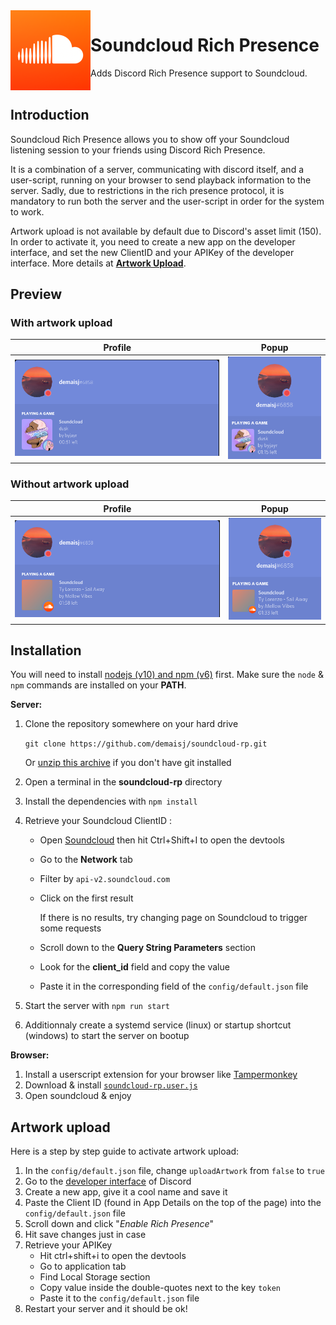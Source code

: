 <img src="assets/default.png?raw=true" width="128" height="128" align="left">
<h1>Soundcloud Rich Presence</h1>
Adds Discord Rich Presence support to Soundcloud.
<br><br>

## Introduction

Soundcloud Rich Presence allows you to show off your Soundcloud listening session to your friends using Discord Rich Presence. 

It is a combination of a server, communicating with discord itself, and a user-script, running on your browser to send playback information to the server. Sadly, due to restrictions in the rich presence protocol, it is mandatory to run both the server and the user-script in order for the system to work.

Artwork upload is not available by default due to Discord's asset limit (150). In order to activate it, you need to create a new app on the developer interface, and set the new ClientID and your APIKey of the developer interface. More details at **[Artwork Upload](#artwork-upload)**.

## Preview

### With artwork upload

| Profile | Popup |
| ------ | ----- |
| ![](doc/preview-artwork-profile.png?raw=true) | ![](doc/preview-artwork-popup.png?raw=true) |

### Without artwork upload

| Profile | Popup |
| ------ | ----- |
| ![](doc/preview-no-artwork-profile.png?raw=true) | ![](doc/preview-no-artwork-popup.png?raw=true) |

## Installation

You will need to install [nodejs (v10) and npm (v6)](https://nodejs.org/en/download/current/) first. Make sure the `node` & `npm` commands are installed on your **PATH**.

**Server:**
1. Clone the repository somewhere on your hard drive 

   `git clone https://github.com/demaisj/soundcloud-rp.git`
   
   Or [unzip this archive](https://github.com/demaisj/soundcloud-rp/archive/master.zip) if you don't have git installed
2. Open a terminal in the **soundcloud-rp** directory
3. Install the dependencies with `npm install`
4. Retrieve your Soundcloud ClientID :
   - Open [Soundcloud](https://soundcloud.com/) then hit Ctrl+Shift+I to open the devtools
   - Go to the **Network** tab
   - Filter by `api-v2.soundcloud.com`
   - Click on the first result
   
      If there is no results, try changing page on Soundcloud to trigger some requests
   - Scroll down to the **Query String Parameters** section
   - Look for the **client_id** field and copy the value
   - Paste it in the corresponding field of the `config/default.json` file
5. Start the server with `npm run start`
6. Additionnaly create a systemd service (linux) or startup shortcut (windows) to start the server on bootup

**Browser:**
1. Install a userscript extension for your browser like [Tampermonkey](https://tampermonkey.net/)
2. Download & install [`soundcloud-rp.user.js`](soundcloud-rp.user.js?raw=true)
3. Open soundcloud & enjoy

## Artwork upload

Here is a step by step guide to activate artwork upload:
1. In the `config/default.json` file, change `uploadArtwork` from `false` to `true`
2. Go to the [developer interface](https://discordapp.com/developers/applications/me) of Discord
3. Create a new app, give it a cool name and save it
4. Paste the Client ID (found in App Details on the top of the page) into the `config/default.json` file
5. Scroll down and click "*Enable Rich Presence*"
6. Hit save changes just in case
7. Retrieve your APIKey
   - Hit ctrl+shift+i to open the devtools
   - Go to application tab
   - Find Local Storage section
   - Copy value inside the double-quotes next to the key `token`
   - Paste it to the `config/default.json` file
8. Restart your server and it should be ok!
